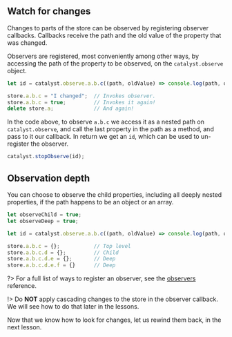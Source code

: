 ## Watch for changes

Changes to parts of the store can be observed by registering observer callbacks. Callbacks receive the path and the old value of the property that was changed.

Observers are registered, most conveniently among other ways, by accessing the path of the property to be observed, on the `catalyst.observe` object.

```javascript
let id = catalyst.observe.a.b.c((path, oldValue) => console.log(path, oldValue));

store.a.b.c = "I changed";	// Invokes observer.
store.a.b.c = true;			// Invokes it again!
delete store.a;				// And again!
```

In the code above, to observe `a.b.c` we access it as a nested path on `catalyst.observe`, and call the last property in the path as a method, and pass to it our callback. In return we get an `id`, which can be used to un-register the observer.

```javascript
catalyst.stopObserve(id);
```

## Observation depth

You can choose to observe the child properties, including all deeply nested properties, if the path happens to be an object or an array.

```javascript
let observeChild = true;
let observeDeep = true;

let id = catalyst.observe.a.b.c((path, oldValue) => console.log(path, oldValue), observeChild, observeDeep);

store.a.b.c = {};			// Top level
store.a.b.c.d = {};			// Child
store.a.b.c.d.e = {};		// Deep
store.a.b.c.d.e.f = {} 		// Deep
```

?> For a full list of ways to register an observer, see the [observers](observer/register.md) reference.

!> Do **NOT** apply cascading changes to the store in the observer callback. We will see how to do that later in the lessons.

Now that we know how to look for changes, let us rewind them back, in the next lesson.
